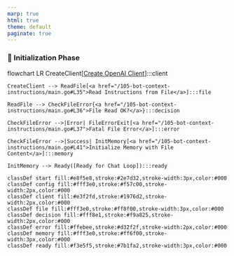 ```yaml
---
marp: true
html: true
theme: default
paginate: true
---
```

<style>
.dodgerblue {
  color: dodgerblue;
}
</style>
### 🤖 Initialization Phase
<div class="mermaid">
flowchart LR
    CreateClient[<a href="/105-bot-context-instructions/main.go#L22">Create OpenAI Client</a>]:::client

    CreateClient --> ReadFile[<a href="/105-bot-context-instructions/main.go#L35">Read Instructions from File</a>]:::file

    ReadFile --> CheckFileError{<a href="/105-bot-context-instructions/main.go#L36">File Read OK?</a>}:::decision

    CheckFileError -->|Error| FileErrorExit[<a href="/105-bot-context-instructions/main.go#L37">Fatal File Error</a>]:::error

    CheckFileError -->|Success| InitMemory[<a href="/105-bot-context-instructions/main.go#L41">Initialize Memory with File Content</a>]:::memory

    InitMemory --> Ready([Ready for Chat Loop]):::ready

    classDef start fill:#e8f5e8,stroke:#2e7d32,stroke-width:3px,color:#000
    classDef config fill:#fff3e0,stroke:#f57c00,stroke-width:2px,color:#000
    classDef client fill:#e3f2fd,stroke:#1976d2,stroke-width:2px,color:#000
    classDef file fill:#fff3e0,stroke:#ff8f00,stroke-width:3px,color:#000
    classDef decision fill:#fff8e1,stroke:#f9a825,stroke-width:2px,color:#000
    classDef error fill:#ffebee,stroke:#d32f2f,stroke-width:2px,color:#000
    classDef memory fill:#fff3e0,stroke:#ff6f00,stroke-width:3px,color:#000
    classDef ready fill:#f3e5f5,stroke:#7b1fa2,stroke-width:3px,color:#000
</div>
